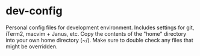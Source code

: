 dev-config
==========

Personal config files for development environment. Includes settings for git, iTerm2, macvim + Janus, etc.
Copy the contents of the "home" directory into your own home directory (~/). Make sure to double check any files that might be overridden.
